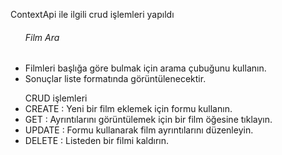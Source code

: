 <div class="container" >
  <p>ContextApi ile ilgili crud işlemleri yapıldı</p>
  <ul>
    <h6>Film Ara</h6>
    <li>Filmleri başlığa göre bulmak için arama çubuğunu kullanın.
</li>
    <li>Sonuçlar liste formatında görüntülenecektir.</li>
  </ul>
    <ul>
    <h7>CRUD işlemleri</h7>
    <li>CREATE : Yeni bir film eklemek için formu kullanın.
</li>
    <li>GET : Ayrıntılarını görüntülemek için bir film öğesine tıklayın.</li>
      <li>UPDATE : Formu kullanarak film ayrıntılarını düzenleyin.
</li>
      <li>DELETE : Listeden bir filmi kaldırın.</li>
  </ul>
</div>
